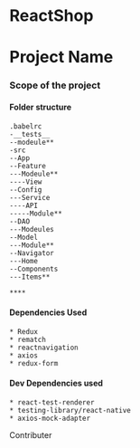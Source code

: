 # ReactShop

# Project Name

### Scope of the project


#### Folder structure
    .babelrc
    -__tests__
    --modeule**
    -src
    --App
    --Feature
    ---Modeule**
    ----View
    --Config
    ---Service
    ----API
    -----Module**
    --DAO
    ---Modeules
    --Model
    ---Module**
    --Navigator
    ---Home
    --Components
    ---Items**

    ****

   #### Dependencies  Used
    * Redux
    * rematch
    * reactnavigation
    * axios
    * redux-form
    
   #### Dev Dependencies used
    * react-test-renderer
    * testing-library/react-native
    * axios-mock-adapter
  
  Contributer
   
